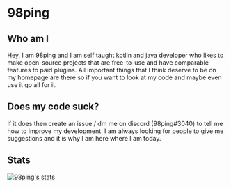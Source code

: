 # 98ping

## Who am I
Hey, I am 98ping and I am self taught kotlin and java developer who likes to make open-source projects that are free-to-use and have comparable features to paid plugins.
All important things that I think deserve to be on my homepage are there so if you want to look at my code and maybe even use it go all for it.

## Does my code suck?
If it does then create an issue / dm me on discord (98ping#3040) to tell me how to improve my development. I am always looking for people to give me suggestions and it is why I am here where I am today.

## Stats
[![98ping's stats](https://github-readme-stats.vercel.app/api?username=98ping)](https://github.com/anuraghazra/github-readme-stats)
